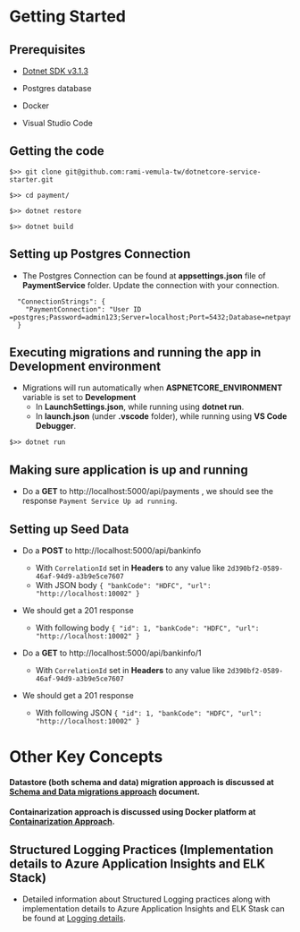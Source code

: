# Getting Started
## Prerequisites
- [Dotnet SDK v3.1.3](https://dotnet.microsoft.com/download/dotnet-core/3.1)

- Postgres database

- Docker

- Visual Studio Code


## Getting the code
```
$>> git clone git@github.com:rami-vemula-tw/dotnetcore-service-starter.git

$>> cd payment/

$>> dotnet restore

$>> dotnet build
```

## Setting up Postgres Connection
- The Postgres Connection can be found at **appsettings.json** file of **PaymentService** folder. Update the connection with your connection.
```
  "ConnectionStrings": {
    "PaymentConnection": "User ID =postgres;Password=admin123;Server=localhost;Port=5432;Database=netpayments;"
  }
```

## Executing migrations and running the app in Development environment
- Migrations will run automatically when **ASPNETCORE_ENVIRONMENT** variable is set to **Development** 
  - In **LaunchSettings.json**, while running using **dotnet run**. 
  - In **launch.json** (under **.vscode** folder), while running using **VS Code Debugger**. 

```
$>> dotnet run
```

## Making sure application is up and running
- Do a **GET** to http://localhost:5000/api/payments , we should see the response `Payment Service Up ad running`.


## Setting up Seed Data
- Do a **POST** to http://localhost:5000/api/bankinfo
    - With `CorrelationId` set in **Headers** to any value like `2d390bf2-0589-46af-94d9-a3b9e5ce7607`
    - With JSON body `{ "bankCode": "HDFC", "url": "http://localhost:10002" }`

- We should get a 201 response 
    - With following body `{ "id": 1, "bankCode": "HDFC", "url": "http://localhost:10002" }`

- Do a **GET** to http://localhost:5000/api/bankinfo/1
    - With `CorrelationId` set in **Headers** to any value like `2d390bf2-0589-46af-94d9-a3b9e5ce7607`

- We should get a 201 response 
    - With following JSON `{ "id": 1, "bankCode": "HDFC", "url": "http://localhost:10002" }`

# Other Key Concepts

#### Datastore (both schema and data) migration approach is discussed at [Schema and Data migrations approach](Payment/Documentation/schema-data-migrations.md) document.

#### Containarization approach is discussed using Docker platform at [Containarization Approach](Payment/Documentation/containarization-approach.md).

## Structured Logging Practices (Implementation details to Azure Application Insights and ELK Stack) 
- Detailed information about Structured Logging practices along with implementation details to Azure Application Insights and ELK Stask can be found at [Logging details](Payment/Documentation/Logging.md).


